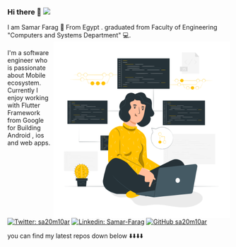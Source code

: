### Hi there 👋 <img src="https://media.giphy.com/media/XF3zvIcpuoKNHHv9YY/giphy.gif" width="200">

<div width="300" height="300">I am Samar Farag 👩 From Egypt . 
graduated from Faculty of Engineering "Computers and Systems Department"  💻.</div>
<img align='right' src="https://github.com/sa20m10ar/sa20m10ar/blob/master/Version%20control-pana.png" width="400">
<br>

<div width="300" height="200">I'm a software engineer who is passionate about Mobile ecosystem. Currently I enjoy working with Flutter Framework from Google for Building Android , ios and web apps.</div>
<br>
<br>
<br>


[![Twitter: sa20m10ar](https://img.shields.io/twitter/follow/sa20m10ar?style=social)](https://twitter.com/sa20m10ar)
[![Linkedin: Samar-Farag](https://img.shields.io/badge/-SamarFarag-blue?style=flat-square&logo=Linkedin&logoColor=white&link=https://www.linkedin.com/in/samar-farag/)](https://www.linkedin.com/in/samar-farag/)
[![GitHub sa20m10ar](https://img.shields.io/github/followers/sa20m10ar?label=follow&style=social)](https://github.com/sa20m10ar)



you can find my latest repos down below ⬇️⬇️⬇️⬇️


<!--
**sa20m10ar/sa20m10ar** is a ✨ _special_ ✨ repository because its `README.md` (this file) appears on your GitHub profile.

Here are some ideas to get you started:

- 🔭 I’m currently working on ...
- 🌱 I’m currently learning ...
- 👯 I’m looking to collaborate on ...
- 🤔 I’m looking for help with ...
- 💬 Ask me about ...
- 📫 How to reach me: ...
- 😄 Pronouns: ...
- ⚡ Fun fact: ...
-->
